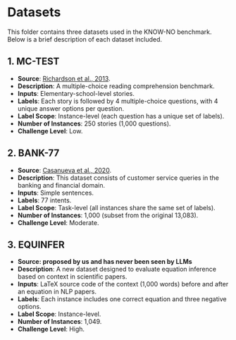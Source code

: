 # Datasets

This folder contains three datasets used in the KNOW-NO benchmark. Below is a brief description of each dataset included.

## 1. MC-TEST
- **Source**: [Richardson et al., 2013](https://aclanthology.org/D13-1020/).
- **Description**: A multiple-choice reading comprehension benchmark.
- **Inputs**: Elementary-school-level stories.
- **Labels**: Each story is followed by 4 multiple-choice questions, with 4 unique answer options per question.
- **Label Scope**: Instance-level (each question has a unique set of labels).
- **Number of Instances**: 250 stories (1,000 questions).
- **Challenge Level**: Low.

## 2. BANK-77
- **Source**: [Casanueva et al., 2020](https://arxiv.org/abs/2003.04807).
- **Description**: This dataset consists of customer service queries in the banking and financial domain.
- **Inputs**: Simple sentences.
- **Labels**: 77 intents.
- **Label Scope**: Task-level (all instances share the same set of labels).
- **Number of Instances**: 1,000 (subset from the original 13,083).
- **Challenge Level**: Moderate.

## 3. EQUINFER
- **Source: proposed by us and has never been seen by LLMs**
- **Description**: A new dataset designed to evaluate equation inference based on context in scientific papers.
- **Inputs**: LaTeX source code of the context (1,000 words) before and after an equation in NLP papers.
- **Labels**: Each instance includes one correct equation and three negative options.
- **Label Scope**: Instance-level.
- **Number of Instances**: 1,049.
- **Challenge Level**: High.

